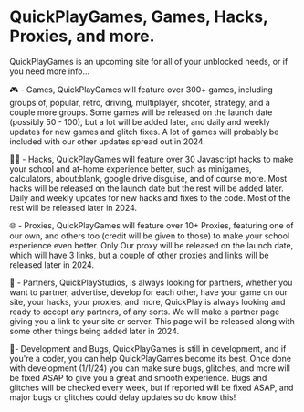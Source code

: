 # QuickPlayGames, Games, Hacks, Proxies, and more.
QuickPlayGames is an upcoming site for all of your unblocked needs, or if you need more info...

🎮 - Games, QuickPlayGames will feature over 300+ games, including groups of, popular, retro, driving, multiplayer, shooter, strategy, and a couple more groups. Some games will be released on the launch date (possibly 50 - 100), but a lot will be added later, and daily and weekly updates for new games and glitch fixes. A lot of games will probably be included with our other updates spread out in 2024.

🧑‍💻 - Hacks, QuickPlayGames will feature over 30 Javascript hacks to make your school and at-home experience better, such as minigames, calculators, about:blank, google drive disguise, and of course more. Most hacks will be released on the launch date but the rest will be added later. Daily and weekly updates for new hacks and fixes to the code. Most of the rest will be released later in 2024.

🌐 - Proxies, QuickPlayGames will feature over 10+ Proxies, featuring one of our own, and others too (credit will be given to those) to make your school experience even better. Only Our proxy will be released on the launch date, which will have 3 links, but a couple of other proxies and links will be released later in 2024.

🤝 - Partners, QuickPlayStudios, is always looking for partners, whether you want to partner, advertise, develop for each other, have your game on our site, your hacks, your proxies, and more, QuickPlay is always looking and ready to accept any partners, of any sorts. We will make a partner page giving you a link to your site or server. This page will be released along with some other things being added later in 2024.

🐛- Development and Bugs, QuickPlayGames is still in development, and if you're a coder, you can help QuickPlayGames become its best. Once done with development (1/1/24) you can make sure bugs, glitches, and more will be fixed ASAP to give you a great and smooth experience. Bugs and glitches will be checked every week, but if reported will be fixed ASAP, and major bugs or glitches could delay updates so do know this!

